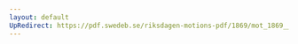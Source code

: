 ```yaml
---
layout: default
UpRedirect: https://pdf.swedeb.se/riksdagen-motions-pdf/1869/mot_1869__ak__00273/mot_1869__ak__00273_001.pdf
---
```

